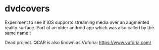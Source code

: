 # dvdcovers
Experiment to see if iOS supports streaming media over an augmented reality surface. Port of an older android app which was also called by the same name t

Dead project. QCAR is also known as Vuforia: https://www.vuforia.com/
